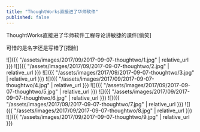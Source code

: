 ```yaml
---
title: "ThoughtWorks直接进了华师软件"
published: false
---
```

ThoughtWorks直接进了华师软件工程导论讲敏捷的课件[偷笑]

可惜的是名字还是写错了[捂脸]



![]({{ "/assets/images/2017/09/2017-09-07-thoughtwo/1.jpg" | relative_url }})
![]({{ "/assets/images/2017/09/2017-09-07-thoughtwo/2.jpg" | relative_url }})
![]({{ "/assets/images/2017/09/2017-09-07-thoughtwo/3.jpg" | relative_url }})
![]({{ "/assets/images/2017/09/2017-09-07-thoughtwo/4.jpg" | relative_url }})
![]({{ "/assets/images/2017/09/2017-09-07-thoughtwo/5.jpg" | relative_url }})
![]({{ "/assets/images/2017/09/2017-09-07-thoughtwo/6.jpg" | relative_url }})
![]({{ "/assets/images/2017/09/2017-09-07-thoughtwo/7.jpg" | relative_url }})
![]({{ "/assets/images/2017/09/2017-09-07-thoughtwo/8.jpg" | relative_url }})
![]({{ "/assets/images/2017/09/2017-09-07-thoughtwo/9.jpg" | relative_url }})
